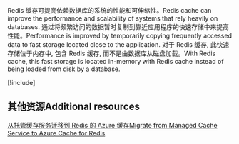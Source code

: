 <span data-ttu-id="8864f-101">Redis 缓存可提高依赖数据库的系统的性能和可伸缩性。</span><span class="sxs-lookup"><span data-stu-id="8864f-101">Redis cache can improve the performance and scalability of systems that rely heavily on databases.</span></span> <span data-ttu-id="8864f-102">通过将频繁访问的数据暂时复制到靠近应用程序的快速存储中来提高性能。</span><span class="sxs-lookup"><span data-stu-id="8864f-102">Performance is improved by temporarily copying frequently accessed data to fast storage located close to the application.</span></span> <span data-ttu-id="8864f-103">对于 Redis 缓存, 此快速存储位于内存中, 包含 Redis 缓存, 而不是由数据库从磁盘加载。</span><span class="sxs-lookup"><span data-stu-id="8864f-103">With Redis cache, this fast storage is located in-memory with Redis cache instead of being loaded from disk by a database.</span></span>

<!-- Cleanup sandbox -->
[!include[](../../../includes/azure-sandbox-cleanup.md)]

## <a name="additional-resources"></a><span data-ttu-id="8864f-104">其他资源</span><span class="sxs-lookup"><span data-stu-id="8864f-104">Additional resources</span></span>

[<span data-ttu-id="8864f-105">从托管缓存服务迁移到 Redis 的 Azure 缓存</span><span class="sxs-lookup"><span data-stu-id="8864f-105">Migrate from Managed Cache Service to Azure Cache for Redis</span></span>](https://docs.microsoft.com/azure/redis-cache/cache-migrate-to-redis)